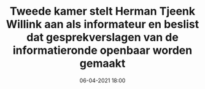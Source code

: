 ---
layout: post
title: "Tweede kamer stelt Herman Tjeenk Willink aan als informateur en beslist dat gesprekverslagen van de informatieronde openbaar worden gemaakt"
date: 06-04-2021 18:00
---